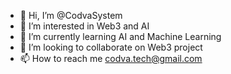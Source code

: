 - 👋 Hi, I’m @CodvaSystem
- 👀 I’m interested in Web3 and AI
- 🌱 I’m currently learning AI and Machine Learning
- 💞️ I’m looking to collaborate on Web3 project
- 📫 How to reach me codva.tech@gmail.com

<!---
CodvaSystem/CodvaSystem is a ✨ special ✨ repository because its `README.md` (this file) appears on your GitHub profile.
You can click the Preview link to take a look at your changes.
--->
